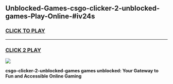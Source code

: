 
## Unblocked-Games-csgo-clicker-2-unblocked-games-Play-Online-#iv24s
<h3>
<a href="https://premium.freeplayer.one?title=csgo-clicker-2-unblocked-games&ref=27F">CLICK TO PLAY</a></h3>
<hr>

<h3>
<a href="https://premium.freeplayer.one?title=csgo-clicker-2-unblocked-games&ref=27F">CLICK 2 PLAY</a>
  
</h3>

<a href="https://premium.freeplayer.one?title=csgo-clicker-2-unblocked-games&ref=27F"><img src="https://clearcache.store/games.png"></a>


**csgo-clicker-2-unblocked-games games unblocked: Your Gateway to Fun and Accessible Online Gaming**
